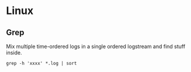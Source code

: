# Linux

## Grep 

Mix multiple time-ordered logs in a single ordered logstream and find stuff inside.

```Shell
grep -h 'xxxx' *.log | sort
```